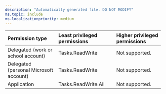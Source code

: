 ```yaml
---
description: "Automatically generated file. DO NOT MODIFY"
ms.topic: include
ms.localizationpriority: medium
---
```


|Permission type|Least privileged permissions|Higher privileged permissions|
|:---|:---|:---|
|Delegated (work or school account)|Tasks.ReadWrite|Not supported.|
|Delegated (personal Microsoft account)|Tasks.ReadWrite|Not supported.|
|Application|Tasks.ReadWrite.All|Not supported.|

